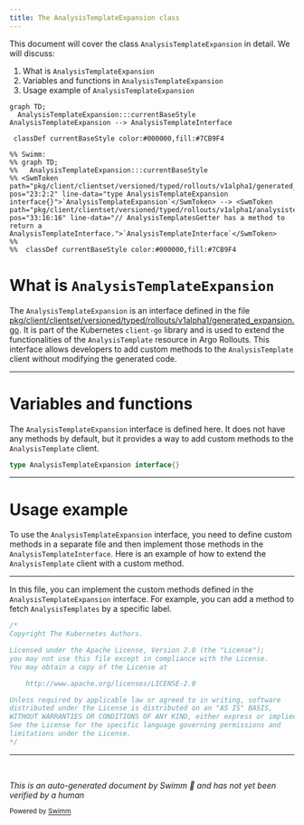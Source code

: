 ```yaml
---
title: The AnalysisTemplateExpansion class
---
```

This document will cover the class <SwmToken path="pkg/client/clientset/versioned/typed/rollouts/v1alpha1/generated_expansion.go" pos="23:2:2" line-data="type AnalysisTemplateExpansion interface{}">`AnalysisTemplateExpansion`</SwmToken> in detail. We will discuss:

1. What is <SwmToken path="pkg/client/clientset/versioned/typed/rollouts/v1alpha1/generated_expansion.go" pos="23:2:2" line-data="type AnalysisTemplateExpansion interface{}">`AnalysisTemplateExpansion`</SwmToken>
2. Variables and functions in <SwmToken path="pkg/client/clientset/versioned/typed/rollouts/v1alpha1/generated_expansion.go" pos="23:2:2" line-data="type AnalysisTemplateExpansion interface{}">`AnalysisTemplateExpansion`</SwmToken>
3. Usage example of <SwmToken path="pkg/client/clientset/versioned/typed/rollouts/v1alpha1/generated_expansion.go" pos="23:2:2" line-data="type AnalysisTemplateExpansion interface{}">`AnalysisTemplateExpansion`</SwmToken>

```mermaid
graph TD;
  AnalysisTemplateExpansion:::currentBaseStyle
AnalysisTemplateExpansion --> AnalysisTemplateInterface

 classDef currentBaseStyle color:#000000,fill:#7CB9F4

%% Swimm:
%% graph TD;
%%   AnalysisTemplateExpansion:::currentBaseStyle
%% <SwmToken path="pkg/client/clientset/versioned/typed/rollouts/v1alpha1/generated_expansion.go" pos="23:2:2" line-data="type AnalysisTemplateExpansion interface{}">`AnalysisTemplateExpansion`</SwmToken> --> <SwmToken path="pkg/client/clientset/versioned/typed/rollouts/v1alpha1/analysistemplate.go" pos="33:16:16" line-data="// AnalysisTemplatesGetter has a method to return a AnalysisTemplateInterface.">`AnalysisTemplateInterface`</SwmToken>
%% 
%%  classDef currentBaseStyle color:#000000,fill:#7CB9F4
```

# What is <SwmToken path="pkg/client/clientset/versioned/typed/rollouts/v1alpha1/generated_expansion.go" pos="23:2:2" line-data="type AnalysisTemplateExpansion interface{}">`AnalysisTemplateExpansion`</SwmToken>

The <SwmToken path="pkg/client/clientset/versioned/typed/rollouts/v1alpha1/generated_expansion.go" pos="23:2:2" line-data="type AnalysisTemplateExpansion interface{}">`AnalysisTemplateExpansion`</SwmToken> is an interface defined in the file <SwmPath>[pkg/client/clientset/versioned/typed/rollouts/v1alpha1/generated_expansion.go](pkg/client/clientset/versioned/typed/rollouts/v1alpha1/generated_expansion.go)</SwmPath>. It is part of the Kubernetes <SwmToken path="pkg/client/clientset/versioned/typed/rollouts/v1alpha1/analysistemplate.go" pos="30:8:10" line-data="	rest &quot;k8s.io/client-go/rest&quot;">`client-go`</SwmToken> library and is used to extend the functionalities of the <SwmToken path="pkg/apis/rollouts/v1alpha1/analysis_types.go" pos="39:2:2" line-data="type AnalysisTemplate struct {">`AnalysisTemplate`</SwmToken> resource in Argo Rollouts. This interface allows developers to add custom methods to the <SwmToken path="pkg/apis/rollouts/v1alpha1/analysis_types.go" pos="39:2:2" line-data="type AnalysisTemplate struct {">`AnalysisTemplate`</SwmToken> client without modifying the generated code.

<SwmSnippet path="/pkg/client/clientset/versioned/typed/rollouts/v1alpha1/generated_expansion.go" line="23">

---

# Variables and functions

The <SwmToken path="pkg/client/clientset/versioned/typed/rollouts/v1alpha1/generated_expansion.go" pos="23:2:2" line-data="type AnalysisTemplateExpansion interface{}">`AnalysisTemplateExpansion`</SwmToken> interface is defined here. It does not have any methods by default, but it provides a way to add custom methods to the <SwmToken path="pkg/apis/rollouts/v1alpha1/analysis_types.go" pos="39:2:2" line-data="type AnalysisTemplate struct {">`AnalysisTemplate`</SwmToken> client.

```go
type AnalysisTemplateExpansion interface{}
```

---

</SwmSnippet>

# Usage example

To use the <SwmToken path="pkg/client/clientset/versioned/typed/rollouts/v1alpha1/generated_expansion.go" pos="23:2:2" line-data="type AnalysisTemplateExpansion interface{}">`AnalysisTemplateExpansion`</SwmToken> interface, you need to define custom methods in a separate file and then implement those methods in the <SwmToken path="pkg/client/clientset/versioned/typed/rollouts/v1alpha1/analysistemplate.go" pos="33:16:16" line-data="// AnalysisTemplatesGetter has a method to return a AnalysisTemplateInterface.">`AnalysisTemplateInterface`</SwmToken>. Here is an example of how to extend the <SwmToken path="pkg/apis/rollouts/v1alpha1/analysis_types.go" pos="39:2:2" line-data="type AnalysisTemplate struct {">`AnalysisTemplate`</SwmToken> client with a custom method.

<SwmSnippet path="/pkg/client/clientset/versioned/typed/rollouts/v1alpha1/analysistemplate.go" line="1">

---

In this file, you can implement the custom methods defined in the <SwmToken path="pkg/client/clientset/versioned/typed/rollouts/v1alpha1/generated_expansion.go" pos="23:2:2" line-data="type AnalysisTemplateExpansion interface{}">`AnalysisTemplateExpansion`</SwmToken> interface. For example, you can add a method to fetch <SwmToken path="pkg/client/listers/rollouts/v1alpha1/analysistemplate.go" pos="35:1:1" line-data="	AnalysisTemplates(namespace string) AnalysisTemplateNamespaceLister">`AnalysisTemplates`</SwmToken> by a specific label.

```go
/*
Copyright The Kubernetes Authors.

Licensed under the Apache License, Version 2.0 (the "License");
you may not use this file except in compliance with the License.
You may obtain a copy of the License at

    http://www.apache.org/licenses/LICENSE-2.0

Unless required by applicable law or agreed to in writing, software
distributed under the License is distributed on an "AS IS" BASIS,
WITHOUT WARRANTIES OR CONDITIONS OF ANY KIND, either express or implied.
See the License for the specific language governing permissions and
limitations under the License.
*/
```

---

</SwmSnippet>

&nbsp;

*This is an auto-generated document by Swimm 🌊 and has not yet been verified by a human*

<SwmMeta version="3.0.0" repo-id="Z2l0aHViJTNBJTNBaW50dWl0LWFyZ28tcm9sbG91dHMtZGVtbyUzQSUzQVN3aW1tLURlbW8=" repo-name="intuit-argo-rollouts-demo"><sup>Powered by [Swimm](/)</sup></SwmMeta>
